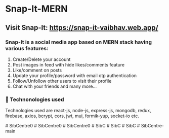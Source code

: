 # Snap-It-MERN

## Visit Snap-It: https://snap-it-vaibhav.web.app/

### Snap-It is a social media app based on MERN stack having various features:
1) Create/Delete your account
2) Post images in feed with hide likes/comments feature
3) Like/comment on posts
3) Update your profile/password with email otp authentication
5) Follow/Unfollow other users to visit their profile
6) Chat with your friends
   and many more...

### 📌 Technonologies used
Technologies used are react-js, node-js, express-js, mongodb, redux, firebase, axios, bcrypt, cors, jwt, mui, formik-yup, socket-io etc.

#   S i b C e n t r e 0  
 #   S i b C e n t r e 0  
 #   S i b C e n t r e 0  
 #   S i b C  
 #   S i b C  
 #   S i b C  
 #   S i b C e n t r e - m a i n  
 